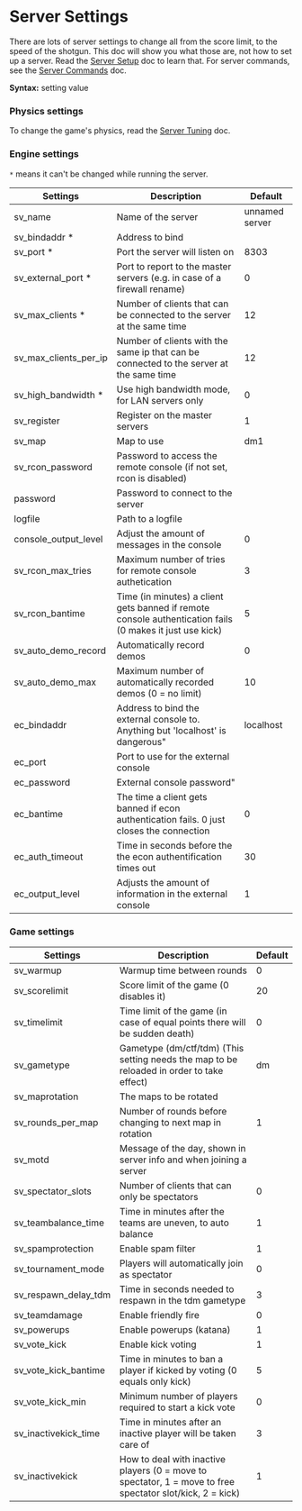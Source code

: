 # Server Settings

There are lots of server settings to change all from the score limit, to the speed of the shotgun. This doc will show you what those are, not how to set up a server. Read the [Server Setup](../serversetup.md) doc to learn that. For server commands, see the [Server Commands](../server_commands.md) doc.

**Syntax:** setting value

### Physics settings

To change the game's physics, read the [Server Tuning](../server_tuning.md) doc.

### Engine settings

`*` means it can't be changed while running the server.

|Settings|	Description|	Default|
| ------ | ---------- | -------- |
|sv_name |	Name of the server|	unnamed server|
|sv_bindaddr *|	Address to bind	| |
|sv_port *|	Port the server will listen on|	8303|
|sv_external_port *|	Port to report to the master servers (e.g. in case of a firewall rename)|	0|
|sv_max_clients *|	Number of clients that can be connected to the server at the same time|	12|
|sv_max_clients_per_ip|	Number of clients with the same ip that can be connected to the server at the same time|	12|
|sv_high_bandwidth *|	Use high bandwidth mode, for LAN servers only|	0|
|sv_register|	Register on the master servers|	1|
|sv_map|	Map to use|	dm1|
|sv_rcon_password|	Password to access the remote console (if not set, rcon is disabled)|  |	
|password|	Password to connect to the server|	|
|logfile|	Path to a logfile| |	
|console_output_level|	Adjust the amount of messages in the console|	0|
|sv_rcon_max_tries|	Maximum number of tries for remote console authetication|	3|
|sv_rcon_bantime|	Time (in minutes) a client gets banned if remote console authentication fails (0 makes it just use kick)|	5|
|sv_auto_demo_record| Automatically record demos| 0|
|sv_auto_demo_max| Maximum number of automatically recorded demos (0 = no limit)| 10|
|ec_bindaddr|Address to bind the external console to. Anything but 'localhost' is dangerous"|localhost|
|ec_port|Port to use for the external console||
|ec_password|External console password"||
|ec_bantime|The time a client gets banned if econ authentication fails. 0 just closes the connection|0|
|ec_auth_timeout|Time in seconds before the the econ authentification times out|30|
|ec_output_level|Adjusts the amount of information in the external console|1|

### Game settings

|Settings|	Description|	Default|
| ------ | ---------- | -------- |
|sv_warmup|	Warmup time between rounds|	0|
|sv_scorelimit|	Score limit of the game (0 disables it)|	20|
|sv_timelimit|	Time limit of the game (in case of equal points there will be sudden death)|	0|
|sv_gametype|	Gametype (dm/ctf/tdm) (This setting needs the map to be reloaded in order to take effect)|	dm|
|sv_maprotation|	The maps to be rotated|	|
|sv_rounds_per_map|	Number of rounds before changing to next map in rotation|	1|
|sv_motd|	Message of the day, shown in server info and when joining a server|	|
|sv_spectator_slots|	Number of clients that can only be spectators|	0|
|sv_teambalance_time|	Time in minutes after the teams are uneven, to auto balance|	1|
|sv_spamprotection|	Enable spam filter|	1|
|sv_tournament_mode|	Players will automatically join as spectator|	0|
|sv_respawn_delay_tdm|	Time in seconds needed to respawn in the tdm gametype|	3|
|sv_teamdamage|	Enable friendly fire|	0|
|sv_powerups|	Enable powerups (katana)|	1|
|sv_vote_kick|	Enable kick voting|	1|
|sv_vote_kick_bantime|	Time in minutes to ban a player if kicked by voting (0 equals only kick)|	5|
|sv_vote_kick_min|	Minimum number of players required to start a kick vote|	0|
|sv_inactivekick_time|	Time in minutes after an inactive player will be taken care of|	3|
|sv_inactivekick|	How to deal with inactive players (0 = move to spectator, 1 = move to free spectator slot/kick, 2 = kick)|	1|
